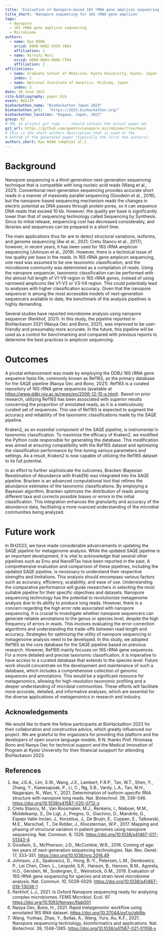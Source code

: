 ```yaml
---
title: 'Evaluation of Nanopore-based 16S rRNA gene amplicon sequencing analysis tools'
title_short: 'Nanopore sequencing for 16S rRNA gene amplicon'
tags:
  - Nanopore
  - 16S rRNA gene amplicon sequencing
  - Microbiome
authors:
  - name: Ryo NIWA
    orcid: 0000-0002-5959-7804
    affiliation: 1
  - name: Hiroshi Mori
    orcid: 0000-0003-0806-7704
    affiliation: 2
affiliations:
  - name: Graduate School of Medicine, Kyoto University, Kyoto, Japan
    index: 1
  - name: National Institute of Genetics, Mishima, Japan
    index: 2
date: 30 June 2023
cito-bibliography: paper.bib
event: BH23JP
biohackathon_name: "BioHackathon Japan 2023"
biohackathon_url:   "https://2023.biohackathon.org/"
biohackathon_location: "Kagawa, Japan, 2023"
group: R2
# URL to project git repo --- should contain the actual paper.md:
git_url: https://github.com/geedrn/nanopore_microbiome/tree/main
# This is the short authors description that is used at the
# bottom of the generated paper (typically the first two authors):
authors_short: Ryo NIWA \emph{et al.}
---
```


# Background

Nanopore sequencing is a third-generation next-generation sequencing technique that is compatible with long nucleic acid reads (Wang et al., 2021). Conventional next-generation sequencing provides accurate short reads in a manner of massively parallel sequencing (Goodwin et al., 2016), but the nanopore-based sequencing mechanism reads the changes in electric potential as DNA passes through protein pores, so it can sequence DNA reads that exceed 10 kb. However, the quality per base is significantly lower than that of sequencing technology called Sequencing by Synthesis. Since its initial release, sequencing cost has decreased considerably, and libraries and sequences can be prepared in a short time. 

The main applications thus far are to detect structural variations, isoforms, and genome sequencing (Aw et al., 2021; Cretu Stancu et al., 2017); however, in recent years, it has been used for 16S rRNA amplicon sequencing (Johnson et al., 2019). However, there is a technical issue of low quality per base in the reads. In 16S rRNA gene amplicon sequencing, one read was assumed to be one taxonomic classification, and the microbiome community was determined as a compilation of reads. Using the nanopore sequencer, taxonomic classification can be performed with the almost full length of V1-V9 region in 16S rRNA genes, instead of using narrowed amplicons like V1-V2 or V3-V4 region. This could potentially lead to analyses with higher classification accuracy. Given that the nanopore sequencer is among the most accessible models of next-generation sequencers available to date, the benchmark of the analysis pipelines is highly demanding.

Several studies have reported microbiome analysis using nanopore sequencer (Kerkhof, 2021). In this study, the pipeline reported in BioHackason 2021 (Naoya Oec and Bono, 2021), was improved to be user-friendly and presumably more accurate. In the future, this pipeline will be used as a control for benchmarking and compared with previous reports to determine the best practices in amplicon sequencing.


# Outcomes

A pivotal enhancement was made by employing the DDBJ 16S rRNA gene sequence fasta file, commonly known as Ref16S, as the primary database for the SAQE pipeline (Naoya Oec and Bono, 2021). Ref16S is a curated repository of 16S rRNA gene sequences (available at https://www.ddbj.nig.ac.jp/news/en/2006-12-15-e.html). Based on prior research, utilizing Ref16S has been associated with superior results concerning the proportion of annotated reads, as it is a meticulously curated set of sequences. This use of Ref16S is expected to augment the accuracy and reliability of the taxonomic classifications made by the SAQE pipeline.

Kraken2, as an essential component of the SAQE pipeline, is instrumental in taxonomic classification. To maximize the efficacy of Kraken2, we modified the Python code responsible for generating the database. This modification was aimed at ensuring compatibility with the Ref16S dataset and optimizing the classification performance by fine-tuning various parameters and settings. As a result, Kraken2 is now capable of utilizing the Ref16S dataset to its full potential.

In an effort to further sophisticate the outcomes, Bracken (Bayesian Reestimation of Abundance with KrakEN) was integrated into the SAQE pipeline. Bracken is an advanced computational tool that refines the abundance estimates of the taxonomic classifications. By employing a Bayesian algorithm, Bracken optimizes the distribution of reads among different taxa and corrects possible biases or errors in the initial classification. This integration enhances the granularity and accuracy of the abundance data, facilitating a more nuanced understanding of the microbial communities being analyzed.

# Future work

In BH2023, we have made considerable advancements in updating the SAQE pipeline for metagenome analysis. While the updated SAQE pipeline is an important development, it is vital to acknowledge that several other pipelines such as Emu and NanoRTax have been reported in the past. A comprehensive evaluation and comparison of these pipelines, including the updated SAQE pipeline, is necessary to understand their respective strengths and limitations. This analysis should encompass various factors such as accuracy, efficiency, scalability, and ease of use. Understanding the comparative performance will guide researchers in selecting the most suitable pipeline for their specific objectives and datasets. Nanopore sequencing technology has the potential to revolutionize metagenome analysis due to its ability to produce long reads. However, there is a concern regarding the high error rate associated with nanopore sequencing. It is crucial to investigate whether nanopore sequencers can generate reliable annotations to the genus or species level, despite the high frequency of errors in reads. This involves evaluating the error-correction algorithms and understanding the trade-offs between read length and accuracy. Strategies for optimizing the utility of nanopore sequencing in metagenome analysis need to be developed. In this study, we adopted Ref16S as the core database for the SAQE pipeline based on previous research. However, Ref16S mainly focuses on 16S rRNA gene sequences. For a more detailed and precise taxonomic classification, it is imperative to have access to a curated database that extends to the species level. Future work should concentrate on the development and maintenance of such a database, which includes a comprehensive collection of genomic sequences and annotations. This would be a significant resource for metagenomics, allowing for high-resolution taxonomic profiling and a deeper understanding of microbial communities. These efforts will facilitate more accurate, detailed, and informative analyses, which are essential for the diverse applications of metagenomics in research and industry.

## Acknowledgements

We would like to thank the fellow participants at BioHackathon 2023 for their collaboration and constructive advice, which greatly influenced our project. We are grateful to the organizers for providing this platform and the developers of open source language models. R.N. thanks Prof. Hiromasa Bono and Naoya Oec for technical support and the Medical Innovation of Program at Kyoto University for their financial suopport for attending BioHackason 2023.

## References

1. Aw, J.G.A., Lim, S.W., Wang, J.X., Lambert, F.R.P., Tan, W.T., Shen, Y., Zhang, Y., Kaewsapsak, P., Li, C., Ng, S.B., Vardy, L.A., Tan, M.H., Nagarajan, N., Wan, Y., 2021. Determination of isoform-specific RNA structure with nanopore long reads. Nat. Biotechnol. 39, 336–346. https://doi.org/10.1038/s41587-020-0712-z
2. Cretu Stancu, M., Van Roosmalen, M.J., Renkens, I., Nieboer, M.M., Middelkamp, S., De Ligt, J., Pregno, G., Giachino, D., Mandrile, G., Espejo Valle-Inclan, J., Korzelius, J., De Bruijn, E., Cuppen, E., Talkowski, M.E., Marschall, T., De Ridder, J., Kloosterman, W.P., 2017. Mapping and phasing of structural variation in patient genomes using nanopore sequencing. Nat. Commun. 8, 1326. https://doi.org/10.1038/s41467-017-01343-4
3. Goodwin, S., McPherson, J.D., McCombie, W.R., 2016. Coming of age: ten years of next-generation sequencing technologies. Nat. Rev. Genet. 17, 333–351. https://doi.org/10.1038/nrg.2016.49
4. Johnson, J.S., Spakowicz, D., Hong, B.-Y., Petersen, L.M., Demkowicz, P., Lei Chen, Chen, L., Leopold, S.R., Hanson, B., Hanson, B.M., Agresta, H.O., Gerstein, M., Sodergren, E., Weinstock, G.M., 2019. Evaluation of 16S rRNA gene sequencing for species and strain-level microbiome analysis. Nat. Commun. 10, 5029–5029. https://doi.org/10.1038/s41467-019-13036-1
5. Kerkhof, L.J., 2021. Is Oxford Nanopore sequencing ready for analyzing complex microbiomes. FEMS Microbiol. Ecol. 97. https://doi.org/10.1093/femsec/fiab001
6. Naoya Oec, Bono, H., 2021. Rapid metagenomic workflow using annotated 16S RNA dataset. https://doi.org/10.37044/osf.io/gbt8p
7. Wang, Yunhao, Zhao, Y., Bollas, A., Wang, Yuru, Au, K.F., 2021. Nanopore sequencing technology, bioinformatics and applications. Nat. Biotechnol. 39, 1348–1365. https://doi.org/10.1038/s41587-021-01108-x

